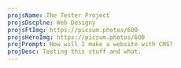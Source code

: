 ```yaml
---
projsName: The Tester Project
projsDscplne: Web Designy
projsFtImg: https://picsum.photos/600
projsHeroImg: https://picsum.photos/600
projPrompt: How will I make a website with CMS?
projDesc: Testing this stuff and what.
---
```

